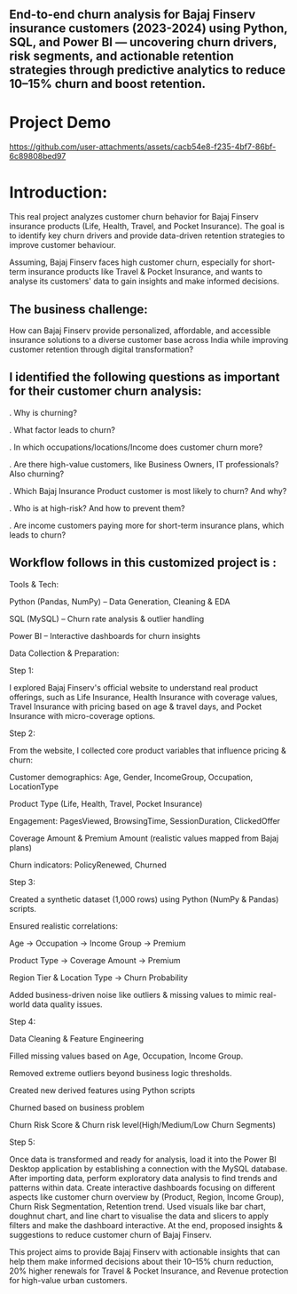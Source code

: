 ## End-to-end churn analysis for Bajaj Finserv insurance customers (2023-2024) using Python, SQL, and Power BI — uncovering churn drivers, risk segments, and actionable retention strategies through predictive analytics to reduce 10–15% churn and boost retention.

# Project Demo

https://github.com/user-attachments/assets/cacb54e8-f235-4bf7-86bf-6c89808bed97

# Introduction:

This real project analyzes customer churn behavior for Bajaj Finserv insurance products (Life, Health, Travel, and Pocket Insurance).
The goal is to identify key churn drivers and provide data-driven retention strategies to improve customer behaviour.

Assuming, Bajaj Finserv faces high customer churn, especially for short-term insurance products like Travel & Pocket Insurance, and wants to analyse its customers' data to gain insights and make informed decisions. 

## The business challenge:
How can Bajaj Finserv provide personalized, affordable, and accessible insurance solutions to a diverse customer base across India while improving customer retention through digital transformation?

##  I identified the following questions as important for their customer churn analysis:

. Why is churning?

. What factor leads to churn?

. In which occupations/locations/Income does customer churn more?

. Are there high-value customers, like Business Owners, IT professionals? Also churning?

. Which Bajaj Insurance Product customer is most likely to churn? And why?

. Who is at high-risk? And how to prevent them?

. Are income customers paying more for short-term insurance plans, which leads to churn?

## Workflow follows in this customized project is :

Tools & Tech: 

Python (Pandas, NumPy) – Data Generation, Cleaning & EDA

SQL (MySQL) – Churn rate analysis & outlier handling

Power BI – Interactive dashboards for churn insights

Data Collection & Preparation:

Step 1:

I explored Bajaj Finserv's official website to understand real product offerings, such as Life Insurance, Health Insurance with coverage values, Travel Insurance with pricing based on age & travel days, and Pocket Insurance with micro-coverage options.

Step 2:

From the website, I collected core product variables that influence pricing & churn:

Customer demographics: Age, Gender, IncomeGroup, Occupation, LocationType

Product Type (Life, Health, Travel, Pocket Insurance)

Engagement: PagesViewed, BrowsingTime, SessionDuration, ClickedOffer

Coverage Amount & Premium Amount (realistic values mapped from Bajaj plans)

Churn indicators: PolicyRenewed, Churned

Step 3:

Created a synthetic dataset (1,000 rows) using Python (NumPy & Pandas) scripts.

Ensured realistic correlations:

Age → Occupation → Income Group → Premium

Product Type → Coverage Amount → Premium

Region Tier & Location Type → Churn Probability

Added business-driven noise like outliers & missing values to mimic real-world data quality issues.

Step 4:

Data Cleaning & Feature Engineering

Filled missing values based on Age, Occupation, Income Group.

Removed extreme outliers beyond business logic thresholds.

Created new derived features using Python scripts

Churned based on business problem

Churn Risk Score & Churn risk level(High/Medium/Low Churn Segments)

Step 5:

Once data is transformed and ready for analysis, load it into the Power BI Desktop application by establishing a connection with the MySQL database. After importing data, perform exploratory data analysis to find trends and patterns within data. 
Create interactive dashboards focusing on different aspects like customer churn overview by (Product, Region, Income Group), Churn Risk Segmentation, Retention trend. Used visuals like bar chart, doughnut chart, and line chart to visualise the data and slicers to apply filters and make the dashboard interactive. At the end, proposed insights & suggestions to reduce customer churn of Bajaj Finserv.


This project aims to provide Bajaj Finserv with actionable insights that can help them make informed decisions about their 10–15% churn reduction, 20% higher renewals for Travel & Pocket Insurance, and Revenue protection for high-value urban customers.



